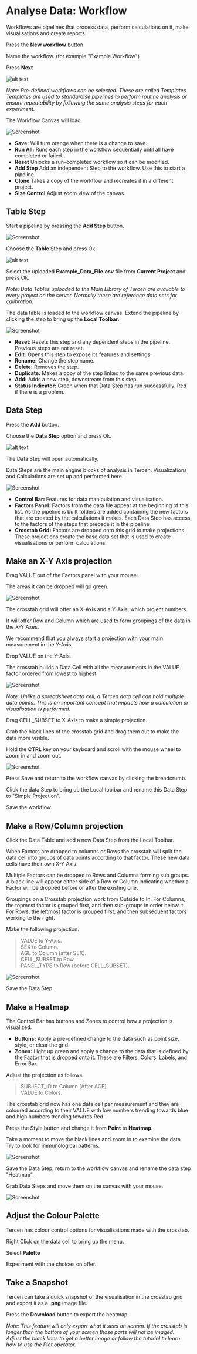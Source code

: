 # Analyse Data: Workflow

Workflows are pipelines that process data, perform calculations on it, make visualisations and create reports.

Press the **New workflow** button

Name the workflow. (for example "Example Workflow")

Press **Next**

![alt text](img/starter_guide_workflow_1.jpg)

_Note: Pre-defined workflows can be selected. These are called Templates. Templates are used to standardise pipelines to perform routine analysis or ensure repeatability by following the same analysis steps for each experiment._

The Workflow Canvas will load.

![Screenshot](img/starter_guide_workflow_2.jpg)

- **Save:** Will turn orange when there is a change to save.
- **Run All:** Runs each step in the workflow sequentially until all have completed or failed.
- **Reset** Unlocks a run-completed workflow so it can be modified.
- **Add Step** Add an independent Step to the workflow. Use this to start a pipeline.
- **Clone** Takes a copy of the workflow and recreates it in a different project.
- **Size Control** Adjust zoom view of the canvas.

## Table Step

Start a pipeline by pressing the **Add Step** button.

![Screenshot](img/starter_guide_workflow_3.jpg)

Choose the **Table** Step and press Ok

![alt text](img/starter_guide_workflow_4.jpg)

Select the uploaded **Example_Data_File.csv** file from **Current Project** and press Ok.

_Note: Data Tables uploaded to the Main Library of Tercen are available to every project on the server. Normally these are reference data sets for calibration._

The data table is loaded to the workflow canvas. Extend the pipeline by clicking the step to bring up the **Local Toolbar**.

![Screenshot](img/starter_guide_workflow_5.jpg)

- **Reset:** Resets this step and any dependent steps in the pipeline. Previous steps are not reset.
- **Edit:** Opens this step to expose its features and settings.
- **Rename:** Change the step name.
- **Delete:** Removes the step.
- **Duplicate:** Makes a copy of the step linked to the same previous data.
- **Add:** Adds a new step, downstream from this step.
- **Status Indicator:** Green when that Data Step has run successfully. Red if there is a problem.

## Data Step

Press the **Add** button.

Choose the **Data Step** option and press Ok.

![alt text](img/starter_guide_workflow_6.jpg)

The Data Step will open automatically.

Data Steps are the main engine blocks of analysis in Tercen. Visualizations and Calculations are set up and performed here.

![Screenshot](img/starter_guide_Data_Step_1.jpg)

- **Control Bar:** Features for data manipulation and visualisation.
- **Factors Panel:** Factors from the data file appear at the beginning of this list. As the pipeline is built folders are added containing the new factors that are created by the calculations it makes. Each Data Step has access to the factors of the steps that precede it in the pipeline.
- **Crosstab Grid:** Factors are dropped onto this grid to make projections. These projections create the base data set that is used to create visualisations or perform calculations.

## Make an X-Y Axis projection

Drag VALUE out of the Factors panel with your mouse.

The areas it can be dropped will go green.

![Screenshot](img/starter_guide_Data_Step_2.jpg)

The crosstab grid will offer an X-Axis and a Y-Axis, which project numbers.

It will offer Row and Column which are used to form groupings of the data in the X-Y Axes.

We recommend that you always start a projection with your main measurement in the Y-Axis.

Drop VALUE on the Y-Axis.

The crosstab builds a Data Cell with all the measurements in the VALUE factor ordered from lowest to highest.

![Screenshot](img/starter_guide_Data_Step_3.jpg)

_Note: Unlike a spreadsheet data cell, a Tercen data cell can hold multiple data points. This is an important concept that impacts how a calculation or visualisation is performed._

Drag CELL_SUBSET to X-Axis to make a simple projection.

Grab the black lines of the crosstab grid and drag them out to make the data more visible.

Hold the **CTRL** key on your keyboard and scroll with the mouse wheel to zoom in and zoom out.

![Screenshot](img/starter_guide_Data_Step_4.jpg)

Press Save and return to the workflow canvas by clicking the breadcrumb.

Click the data Step to bring up the Local toolbar and rename this Data Step to "Simple Projection".

Save the workflow.

## Make a Row/Column projection

Click the Data Table and add a new Data Step from the Local Toolbar.

When Factors are dropped to columns or Rows the crosstab will split the data cell into groups of data points according to that factor. These new data cells have their own X-Y Axis.

Multiple Factors can be dropped to Rows and Columns forming sub groups. A black line will appear either side of a Row or Column indicating whether a Factor will be dropped before or after the existing one.

Groupings on a Crosstab projection work from Outside to In. For Columns, the topmost factor is grouped first, and then sub-groups in order below it. For Rows, the leftmost factor is grouped first, and then subsequent factors working to the right.

Make the following projection.

> VALUE to Y-Axis.  
> SEX to Column.  
> AGE to Column (after SEX).  
> CELL_SUBSET to Row.  
> PANEL_TYPE to Row (before CELL_SUBSET).  

![Screenshot](img/starter_guide_Data_Step_5.jpg)

Save the Data Step.

## Make a Heatmap

The Control Bar has buttons and Zones to control how a projection is visualized.

- **Buttons:** Apply a pre-defined change to the data such as point size, style, or clear the grid.
- **Zones:** Light up green and apply a change to the data that is defined by the Factor that is dropped onto it. These are Filters, Colors, Labels, and Error Bar.

Adjust the projection as follows.
> SUBJECT_ID to Column (After AGE).  
> VALUE to Colors.  

The crosstab grid now has one data cell per measurement and they are coloured according to their VALUE with low numbers trending towards blue and high numbers trending towards Red.

Press the Style button and change it from **Point** to **Heatmap**.

Take a moment to move the black lines and zoom in to examine the data. Try to look for immunological patterns.

![Screenshot](img/starter_guide_Data_Step_6.jpg)

Save the Data Step, return to the workflow canvas and rename the data step "Heatmap".

Grab Data Steps and move them on the canvas with your mouse.

![Screenshot](img/starter_guide_workflow_7.jpg)

## Adjust the Colour Palette

Tercen has colour control options for visualisations made with the crosstab.

Right Click on the data cell to bring up the menu.

Select **Palette**

Experiment with the choices on offer.

## Take a Snapshot

Tercen can take a quick snapshot of the visualisation in the crosstab grid and export it as a **.png** image file.

Press the **Download** button to export the heatmap.

_Note: This feature will only export what it sees on screen. If the crosstab is longer than the bottom of your screen those parts will not be imaged. Adjust the black lines to get a better image or follow the tutorial to learn how to use the Plot operator._
